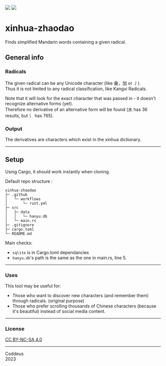 ![](https://img.shields.io/github/actions/workflow/status/Coddeus/xinhua-zhaodao/rust.yml)  ![](https://img.shields.io/github/v/release/Coddeus/xinhua-zhaodao)

# xinhua-zhaodao

Finds simplified Mandarin words containing a given radical.

## General info
### Radicals
The given radical can be any Unicode character (like ⿕，加 or 丿).  
Thus it is not limited to any radical classification, like Kangxi Radicals.  

Note that it will look for the exact character that was passed in - it doesn't recognize alternative forms (yet).  
Therefore no derivative of an alternative form will be found (水 has 36 results, but 氵 has 765).

### Output
The derivatives are characters which exist in the xinhua dictionary.

---
## Setup
Using Cargo, it should work instantly when cloning.  

Default repo structure : 
```
xinhua-zhaodao
├─ .github
│   └─ workflows
│       └─ rust.yml
├─ src
│   ├─ data
│   │   └─ hanyu.db
│   └─ main.rs
├─ .gitignore
├─ cargo.toml
└─ README.md
```
Main checks: 
- `sqlite` is in Cargo.toml dependancies  
- `hanyu.db`'s path is the same as the one in main.rs, line 5.

---
### Uses
This tool may be useful for: 
- Those who want to discover new characters (and remember them) through radicals. (original purpose)
- Those who prefer scrolling thousands of Chinese characters (because it's beautiful) instead of social media content.

---
### License
[CC BY-NC-SA 4.0](https://creativecommons.org/licenses/by-nc-sa/4.0/) 

---
Coddeus  
2023
